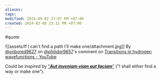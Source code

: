```yaml
---
aliases: 
tags: 
modified: 2024-09-02 17:07 PM +07:00
created: 2024-02-06 23:12 PM +07:00
---
```

#quote 

![[assets/If I can't find a path I'll make one/attachment.jpg]]
By [@onbored9627](https://www.youtube.com/channel/UC_MO8E6JwmzBpBPgEvG7PMg) on [@philidor9657](https://www.youtube.com/channel/UC_AFmF_fP5ffU694vRvP1kw)'s comment on [Transitions in hydrogen wavefunctions - YouTube](https://www.youtube.com/watch?v=o3vFLcg10N0)

Could be inspired by ["**_Aut inveniam viam aut faciam_**"](https://en.wikipedia.org/wiki/Inveniam_viam)  ("I shall either find a way or make one").